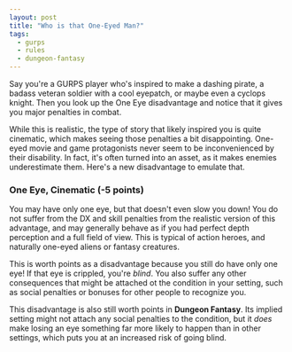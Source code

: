 ```yaml
---
layout: post
title: "Who is that One-Eyed Man?"
tags:
  - gurps
  - rules
  - dungeon-fantasy
---
```


Say you're a GURPS player who's inspired to make a dashing pirate, a badass
veteran soldier with a cool eyepatch, or maybe even a cyclops knight. Then you
look up the One Eye disadvantage and notice that it gives you major penalties in
combat.

While this is realistic, the type of story that likely inspired you is quite
cinematic, which makes seeing those penalties a bit disappointing. One-eyed
movie and game protagonists never seem to be inconvenienced by their
disability. In fact, it's often turned into an asset, as it makes enemies
underestimate them. Here's a new disadvantage to emulate that.

### One Eye, Cinematic (-5 points)

You may have only one eye, but that doesn't even slow you down! You do not
suffer from the DX and skill penalties from the realistic version of this
advantage, and may generally behave as if you had perfect depth perception and a
full field of view. This is typical of action heroes, and naturally one-eyed
aliens or fantasy creatures.

This is worth points as a disadvantage because you still do have only one eye!
If that eye is crippled, you're _blind_. You also suffer any other consequences
that might be attached ot the condition in your setting, such as social
penalties or bonuses for other people to recognize you.

This disadvantage is also still worth points in **Dungeon Fantasy**. Its implied
setting might not attach any social penalties to the condition, but it _does_
make losing an eye something far more likely to happen than in other settings,
which puts you at an increased risk of going blind.
